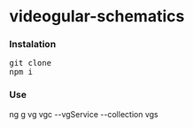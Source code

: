 # videogular-schematics


### Instalation

<pre>
git clone 
npm i
</pre>

### Use

ng g vg vgc --vgService --collection vgs